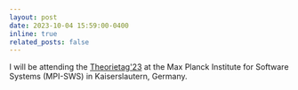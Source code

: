 ```yaml
---
layout: post
date: 2023-10-04 15:59:00-0400
inline: true
related_posts: false
---
```


I will be attending the [Theorietag'23](https://theorietag2023.mpi-sws.org/) at the Max Planck Institute for Software Systems (MPI-SWS) in Kaiserslautern, Germany.